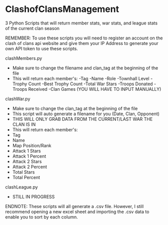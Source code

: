 # ClashofClansManagement
3 Python Scripts that will return member stats, war stats, and league stats of the current clan season

REMEMBER: To use these scripts you will need to register an account on the clash of clans api website and give them your IP Address to generate your own API token to use these scripts.

clashMembers.py
- Make sure to change the filename and clan_tag at the beginning of the file
- This will return each member's:
  -Tag
  -Name
  -Role
  -Townhall Level
  -Trophy Count
  -Best Trophy Count
  -Total War Stars
  -Troops Donated
  -Troops Received
  -Clan Games (YOU WILL HAVE TO INPUT MANUALLY)

clashWar.py
- Make sure to change the clan_tag at the beginning of the file
- This script will auto generate a filename for you (Date, Clan, Opponent)
- THIS WILL ONLY GRAB DATA FROM THE CURRENT/LAST WAR THE CLAN IS IN
- This will return each member's:
-   Tag
-   Name
-   Map Position/Rank
-   Attack 1 Stars
-   Attack 1 Percent
-   Attack 2 Stars
-   Attack 2 Percent
-   Total Stars
-   Total Percent

clashLeague.py
- STILL IN PROGRESS

ENDNOTE:
These scripts will all generate a .csv file. However, I still recommend opening a new excel sheet and importing the .csv data to enable you to sort by each column.
